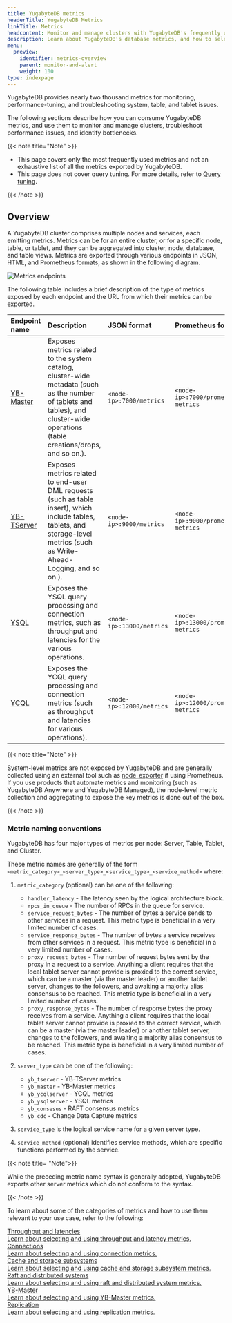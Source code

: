 ```yaml
---
title: YugabyteDB metrics
headerTitle: YugabyteDB Metrics
linkTitle: Metrics
headcontent: Monitor and manage clusters with YugabyteDB's frequently used metrics.
description: Learn about YugabyteDB's database metrics, and how to select and use the metrics relevant to your situation.
menu:
  preview:
    identifier: metrics-overview
    parent: monitor-and-alert
    weight: 100
type: indexpage
---
```


YugabyteDB provides nearly two thousand metrics for monitoring, performance-tuning, and troubleshooting system, table, and tablet issues.

The following sections describe how you can consume YugabyteDB metrics, and use them to monitor and manage clusters, troubleshoot performance issues, and identify bottlenecks.

{{< note title="Note" >}}

- This page covers only the most frequently used metrics and not an exhaustive list of all the metrics exported by YugabyteDB.
- This page does not cover query tuning. For more details, refer to [Query tuning](../../../explore/query-1-performance/).

{{< /note >}}

## Overview

A YugabyteDB cluster comprises multiple nodes and services, each emitting metrics. Metrics can be for an entire cluster, or for a specific node, table, or tablet, and they can be aggregated into cluster, node, database, and table views. Metrics are exported through various endpoints in JSON, HTML, and Prometheus formats, as shown in the following diagram.

![Metrics endpoints](/images/manage/monitor/metrics-endpoints.png)

The following table includes a brief description of the type of metrics exposed by each endpoint and the URL from which their metrics can be exported.

| Endpoint name | Description | JSON format | Prometheus format |
| :------------ | :---------- | :---------- | :---------------------------------------- |
| [YB-Master](../../../architecture/concepts/yb-master/) | Exposes metrics related to the system catalog, cluster-wide metadata (such as the number of tablets and tables), and cluster-wide operations (table creations/drops, and so on.). | `<node-ip>:7000/metrics` | `<node-ip>:7000/prometheus-metrics` |
| [YB-TServer](../../../architecture/concepts/yb-tserver/) | Exposes metrics related to end-user DML requests (such as table insert), which include tables, tablets, and storage-level metrics (such as Write-Ahead-Logging, and so on.). | `<node-ip>:9000/metrics` | `<node-ip>:9000/prometheus-metrics` |
| [YSQL](../../../api/ysql/) | Exposes the YSQL query processing and connection metrics, such as throughput and latencies for the various operations. | `<node-ip>:13000/metrics` | `<node-ip>:13000/prometheus-metrics` |
| [YCQL](../../../api/ycql/) | Exposes the YCQL query processing and connection metrics (such as throughput and latencies for various operations). | `<node-ip>:12000/metrics` | `<node-ip>:12000/prometheus-metrics` |

{{< note title="Note" >}}

System-level metrics are not exposed by YugabyteDB and are generally collected using an external tool such as [node_exporter](https://prometheus.io/docs/guides/node-exporter/) if using Prometheus. If you use products that automate metrics and monitoring (such as YugabyteDB Anywhere and YugabyteDB Managed), the node-level metric collection and aggregating to expose the key metrics is done out of the box.

{{< /note >}}

### Metric naming conventions

YugabyteDB has four major types of metrics per node: Server, Table, Tablet, and Cluster.

These metric names are generally of the form `<metric_category>_<server_type>_<service_type>_<service_method>` where:

1. `metric_category` (optional) can be one of the following:

    - `handler_latency` - The latency seen by the logical architecture block.
    - `rpcs_in_queue` - The number of RPCs in the queue for service.
    - `service_request_bytes` - The number of bytes a service sends to other services in a request. This metric type is beneficial in a very limited number of cases.
    - `service_response_bytes` - The number of bytes a service receives from other services in a request. This metric type is beneficial in a very limited number of cases.
    - `proxy_request_bytes` - The number of request bytes sent by the proxy in a request to a service. Anything a client requires that the local tablet server cannot provide is proxied to the correct service, which can be a master (via the master leader) or another tablet server, changes to the followers, and awaiting a majority alias consensus to be reached. This metric type is beneficial in a very limited number of cases.
    - `proxy_response_bytes` - The number of response bytes the proxy receives from a service. Anything a client requires that the local tablet server cannot provide is proxied to the correct service, which can be a master (via the master leader) or another tablet server, changes to the followers, and awaiting a majority alias consensus to be reached. This metric type is beneficial in a very limited number of cases.

1. `server_type` can be one of the following:

    - `yb_tserver` - YB-TServer metrics
    - `yb_master` - YB-Master metrics
    - `yb_ycqlserver` - YCQL metrics
    - `yb_ysqlserver` - YSQL metrics
    - `yb_consesus` - RAFT consensus metrics
    - `yb_cdc` - Change Data Capture metrics

1. `service_type` is the logical service name for a given server type.

1. `service_method` (optional) identifies service methods, which are specific functions performed by the service.

{{< note title= "Note">}}

While the preceding metric name syntax is generally adopted, YugabyteDB exports other server metrics which do not conform to the syntax.

{{< /note >}}

To learn about some of the categories of metrics and how to use them relevant to your use case, refer to the following:

<div class="row">
  <div class="col-12 col-md-6 col-lg-12 col-xl-6">
    <a class="section-link icon-offset" href="throughput/">
      <div class="head">
        <div class="icon"><i class="fa-solid fa-chart-line"></i></div>
        <div class="title">Throughput and latencies</div>
      </div>
      <div class="body">
          Learn about selecting and using throughput and latency metrics.
      </div>
    </a>
  </div>

 <div class="col-12 col-md-6 col-lg-12 col-xl-6">
    <a class="section-link icon-offset" href="connections/">
      <div class="head">
        <div class="icon"><i class="fa-solid fa-chart-line"></i></div>
        <div class="title">Connections</div>
      </div>
      <div class="body">
          Learn about selecting and using connection metrics.
      </div>
    </a>
  </div>

   <div class="col-12 col-md-6 col-lg-12 col-xl-6">
    <a class="section-link icon-offset" href="cache-storage/">
      <div class="head">
        <div class="icon"><i class="fa-solid fa-chart-line"></i></div>
        <div class="title">Cache and storage subsystems</div>
      </div>
      <div class="body">
          Learn about selecting and using cache and storage subsystem metrics.
      </div>
    </a>
  </div>

  <div class="col-12 col-md-6 col-lg-12 col-xl-6">
    <a class="section-link icon-offset" href="raft-dst/">
      <div class="head">
        <div class="icon"><i class="fa-solid fa-chart-line"></i></div>
        <div class="title">Raft and distributed systems</div>
      </div>
      <div class="body">
          Learn about selecting and using raft and distributed system metrics.
      </div>
    </a>
  </div>

 <div class="col-12 col-md-6 col-lg-12 col-xl-6">
    <a class="section-link icon-offset" href="ybmaster/">
      <div class="head">
        <div class="icon"><i class="fa-solid fa-chart-line"></i></div>
        <div class="title">YB-Master</div>
      </div>
      <div class="body">
          Learn about selecting and using YB-Master metrics.
      </div>
    </a>
  </div>

<div class="col-12 col-md-6 col-lg-12 col-xl-6">
    <a class="section-link icon-offset" href="replication/">
      <div class="head">
        <div class="icon"><i class="fa-solid fa-chart-line"></i></div>
        <div class="title">Replication</div>
      </div>
      <div class="body">
          Learn about selecting and using replication metrics.
      </div>
    </a>
  </div>

</div>